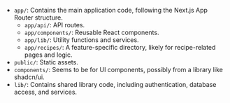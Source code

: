 
- `app/`: Contains the main application code, following the Next.js App Router structure.
  - `app/api/`: API routes.
  - `app/components/`: Reusable React components.
  - `app/lib/`: Utility functions and services.
  - `app/recipes/`: A feature-specific directory, likely for recipe-related pages and logic.
- `public/`: Static assets.
- `components/`: Seems to be for UI components, possibly from a library like shadcn/ui.
- `lib/`: Contains shared library code, including authentication, database access, and services.

